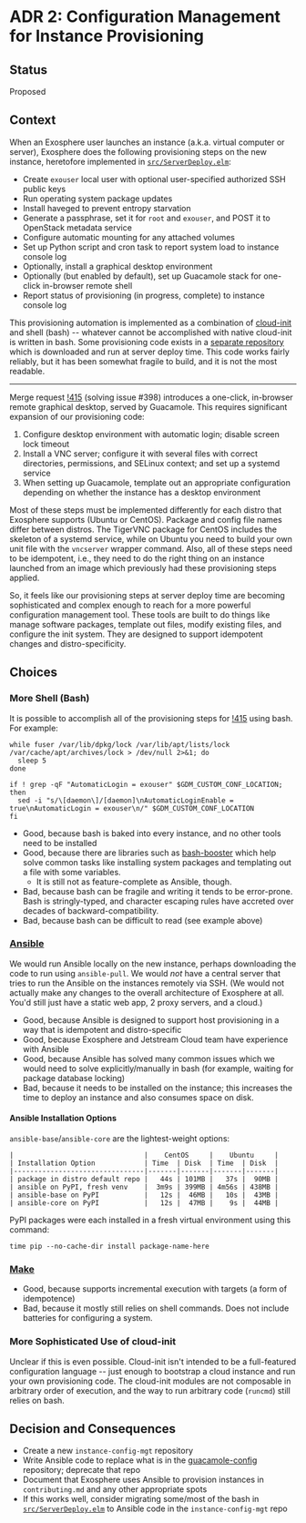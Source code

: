 # ADR 2: Configuration Management for Instance Provisioning

## Status

Proposed

## Context

When an Exosphere user launches an instance (a.k.a. virtual computer or server), Exosphere does the following provisioning steps on the new instance, heretofore implemented in [`src/ServerDeploy.elm`](https://gitlab.com/exosphere/exosphere/-/blob/c583d345ce2d9f65ec5fbf65e148ad93104197ed/src/ServerDeploy.elm):

- Create `exouser` local user with optional user-specified authorized SSH public keys
- Run operating system package updates
- Install haveged to prevent entropy starvation
- Generate a passphrase, set it for `root` and `exouser`, and POST it to OpenStack metadata service
- Configure automatic mounting for any attached volumes
- Set up Python script and cron task to report system load to instance console log
- Optionally, install a graphical desktop environment
- Optionally (but enabled by default), set up Guacamole stack for one-click in-browser remote shell
- Report status of provisioning (in progress, complete) to instance console log

This provisioning automation is implemented as a combination of [cloud-init](https://cloud-init.io) and shell (bash) -- whatever cannot be accomplished with native cloud-init is written in bash. Some provisioning code exists in a [separate repository](https://gitlab.com/exosphere/guacamole-config) which is downloaded and run at server deploy time. This code works fairly reliably, but it has been somewhat fragile to build, and it is not the most readable.

---

Merge request [!415](https://gitlab.com/exosphere/exosphere/-/merge_requests/415) (solving issue #398) introduces a one-click, in-browser remote graphical desktop, served by Guacamole. This requires significant expansion of our provisioning code:

1. Configure desktop environment with automatic login; disable screen lock timeout
2. Install a VNC server; configure it with several files with correct directories, permissions, and SELinux context; and set up a systemd service
3. When setting up Guacamole, template out an appropriate configuration depending on whether the instance has a desktop environment

Most of these steps must be implemented differently for each distro that Exosphere supports (Ubuntu or CentOS). Package and config file names differ between distros. The TigerVNC package for CentOS includes the skeleton of a systemd service, while on Ubuntu you need to build your own unit file with the `vncserver` wrapper command. Also, all of these steps need to be idempotent, i.e., they need to do the right thing on an instance launched from an image which previously had these provisioning steps applied.

So, it feels like our provisioning steps at server deploy time are becoming sophisticated and complex enough to reach for a more powerful configuration management tool. These tools are built to do things like manage software packages, template out files, modify existing files, and configure the init system. They are designed to support idempotent changes and distro-specificity.

## Choices

### More Shell (Bash)

It is possible to accomplish all of the provisioning steps for [!415](https://gitlab.com/exosphere/exosphere/-/merge_requests/415) using bash. For example:

```
while fuser /var/lib/dpkg/lock /var/lib/apt/lists/lock /var/cache/apt/archives/lock > /dev/null 2>&1; do
  sleep 5
done
```

```
if ! grep -qF "AutomaticLogin = exouser" $GDM_CUSTOM_CONF_LOCATION; then
  sed -i "s/\[daemon\]/[daemon]\nAutomaticLoginEnable = true\nAutomaticLogin = exouser\n/" $GDM_CUSTOM_CONF_LOCATION
fi
```

- Good, because bash is baked into every instance, and no other tools need to be installed
- Good, because there are libraries such as [bash-booster](http://www.bashbooster.net/) which help solve common tasks like installing system packages and templating out a file with some variables. 
  - It is still not as feature-complete as Ansible, though.
- Bad, because bash can be fragile and writing it tends to be error-prone. Bash is stringly-typed, and character escaping rules have accreted over decades of backward-compatibility. 
- Bad, because bash can be difficult to read (see example above)

### [Ansible](https://docs.ansible.com/ansible/latest/index.html)

We would run Ansible locally on the new instance, perhaps downloading the code to run using `ansible-pull`. We would _not_ have a central server that tries to run the Ansible on the instances remotely via SSH. (We would not actually make any changes to the overall architecture of Exosphere at all. You'd still just have a static web app, 2 proxy servers, and a cloud.)

- Good, because Ansible is designed to support host provisioning in a way that is idempotent and distro-specific
- Good, because Exosphere and Jetstream Cloud team have experience with Ansible
- Good, because Ansible has solved many common issues which we would need to solve explicitly/manually in bash (for example, waiting for package database locking)
- Bad, because it needs to be installed on the instance; this increases the time to deploy an instance and also consumes space on disk.

#### Ansible Installation Options

`ansible-base`/`ansible-core` are the lightest-weight options:

```
|                                |    CentOS     |    Ubuntu     |
| Installation Option            | Time  | Disk  | Time  | Disk  |
|--------------------------------|-------|-------|-------|-------|
| package in distro default repo |   44s | 101MB |   37s |  90MB |
| ansible on PyPI, fresh venv    |  3m9s | 399MB | 4m56s | 438MB |
| ansible-base on PyPI           |   12s |  46MB |   10s |  43MB |
| ansible-core on PyPI           |   12s |  47MB |    9s |  44MB |
```

PyPI packages were each installed in a fresh virtual environment using this command:

```
time pip --no-cache-dir install package-name-here
```

### [Make](https://www.gnu.org/software/make/)

- Good, because supports incremental execution with targets (a form of idempotence)
- Bad, because it mostly still relies on shell commands. Does not include batteries for configuring a system.

### More Sophisticated Use of cloud-init

Unclear if this is even possible. Cloud-init isn't intended to be a full-featured configuration language -- just enough to bootstrap a cloud instance and run your own provisioning code. The cloud-init modules are not composable in arbitrary order of execution, and the way to run arbitrary code (`runcmd`) still relies on bash.


## Decision and Consequences

- Create a new `instance-config-mgt` repository
- Write Ansible code to replace what is in the [guacamole-config](https://gitlab.com/exosphere/guacamole-config) repository; deprecate that repo
- Document that Exosphere uses Ansible to provision instances in `contributing.md` and any other appropriate spots
- If this works well, consider migrating some/most of the bash in [`src/ServerDeploy.elm`](https://gitlab.com/exosphere/exosphere/-/blob/c583d345ce2d9f65ec5fbf65e148ad93104197ed/src/ServerDeploy.elm) to Ansible code in the `instance-config-mgt` repo
